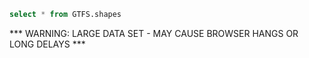 ```sql shapes
select * from GTFS.shapes
```
*** WARNING: LARGE DATA SET - MAY CAUSE BROWSER HANGS OR LONG DELAYS ***